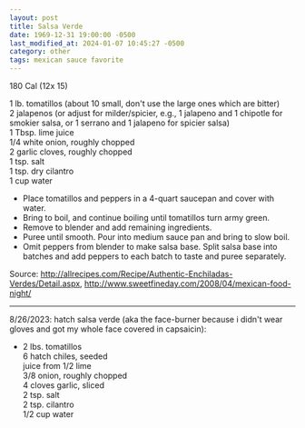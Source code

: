 ```yaml
---
layout: post
title: Salsa Verde
date: 1969-12-31 19:00:00 -0500
last_modified_at: 2024-01-07 10:45:27 -0500
category: other
tags: mexican sauce favorite
---
```

180 Cal (12x 15)

1 lb. tomatillos (about 10 small, don't use the large ones which are bitter)  
2 jalapenos (or adjust for milder/spicier, e.g., 1 jalapeno and 1 chipotle for
  smokier salsa, or 1 serrano and 1 jalapeno for spicier salsa)  
1 Tbsp. lime juice  
1/4 white onion, roughly chopped  
2 garlic cloves, roughly chopped  
1 tsp. salt  
1 tsp. dry cilantro  
1 cup water  

* Place tomatillos and peppers in a 4-quart saucepan and cover with water.
* Bring to boil, and continue boiling until tomatillos turn army green.
* Remove to blender and add remaining ingredients.
* Puree until smooth.  Pour into medium sauce pan and bring to slow boil.
* Omit peppers from blender to make salsa base.  Split salsa base into batches and add peppers to each batch to taste and puree separately.

Source: <http://allrecipes.com/Recipe/Authentic-Enchiladas-Verdes/Detail.aspx>, <http://www.sweetfineday.com/2008/04/mexican-food-night/>

---

8/26/2023: hatch salsa verde (aka the face-burner because i didn't wear gloves and got my
whole face covered in capsaicin):
* 2 lbs. tomatillos  
6 hatch chiles, seeded  
juice from 1/2 lime  
3/8 onion, roughly chopped  
4 cloves garlic, sliced  
2 tsp. salt  
2 tsp. cilantro  
1/2 cup water
